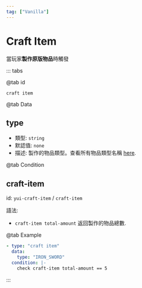 ```yaml
---
tag: ["Vanilla"]
---
```


# Craft Item

當玩家**製作原版物品**時觸發

::: tabs

@tab id

`craft item`

@tab Data

## type <Badge text="必須" type="tip" />

- 類型: `string`
- 默認值: `none`
- 描述: 製作的物品類型。查看所有物品類型名稱 [here](https://bukkit.windit.net/javadoc/org/bukkit/Material.html).

@tab Condition

## craft-item

id: `yui-craft-item` / `craft-item`

語法:
- `craft-item total-amount` 返回製作的物品總數.

@tab Example

```yaml
- type: "craft item"
  data:
    type: "IRON_SWORD"
  condition: |-
    check craft-item total-amount == 5
```

:::